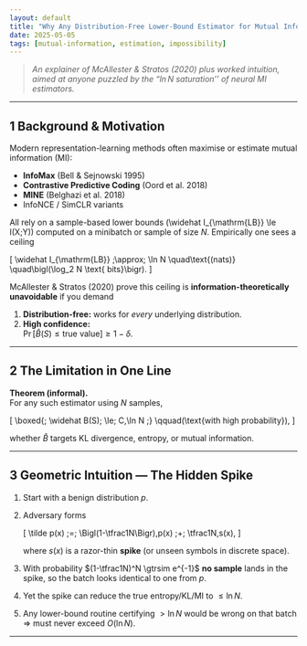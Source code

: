 ```yaml
---
layout: default
title: "Why Any Distribution-Free Lower-Bound Estimator for Mutual Information Can’t Beat ln N"
date: 2025-05-05
tags: [mutual-information, estimation, impossibility]
---
```


> *An explainer of McAllester & Stratos (2020) plus worked intuition,
> aimed at anyone puzzled by the “$\ln N$ saturation’’ of neural MI estimators.*

---

## 1  Background & Motivation

Modern representation-learning methods often maximise or estimate
mutual information (MI):

* **InfoMax** (Bell & Sejnowski 1995)  
* **Contrastive Predictive Coding** (Oord et al. 2018)  
* **MINE** (Belghazi et al. 2018)  
* InfoNCE / SimCLR variants  

All rely on a sample-based lower bounds \(\widehat I_{\mathrm{LB}} \le I(X;Y)\)
computed on a minibatch or sample of size $N$.
Empirically one sees a ceiling

\[
\widehat I_{\mathrm{LB}} \;\approx\; \ln N
\quad\text{(nats)}
\quad\bigl(\log_2 N \text{ bits}\bigr).
\]

McAllester & Stratos (2020) prove this ceiling is
**information-theoretically unavoidable** if you demand

1. **Distribution-free:** works for *every* underlying distribution.  
2. **High confidence:**  
   $\Pr\bigl[\widehat B(S) \le \text{true value}\bigr] \ge 1-\delta$.

---

## 2  The Limitation in One Line

**Theorem (informal).**  
For any such estimator using $N$ samples,

\[
\boxed{\;
  \widehat B(S)\; \le\; C\,\ln N
\;}
\qquad(\text{with high probability}),
\]

whether $\widehat B$ targets KL divergence, entropy, or mutual information.

---

## 3  Geometric Intuition — The Hidden Spike

1. Start with a benign distribution $p$.  
2. Adversary forms  

   \[
   \tilde p(x) \;=\;
   \Bigl(1-\tfrac1N\Bigr)\,p(x)
   \;+\;
   \tfrac1N\,s(x),
   \]

   where $s(x)$ is a razor-thin **spike** (or unseen symbols in discrete
   space).  
3. With probability $(1-\tfrac1N)^N \gtrsim e^{-1}$ **no sample** lands
   in the spike, so the batch looks identical to one from $p$.  
4. Yet the spike can reduce the true entropy/KL/MI to
   $\le \ln N$.  
5. Any lower-bound routine certifying $>\ln N$ would be wrong on that
   batch $\Rightarrow$ must never exceed $O(\ln N)$.

---